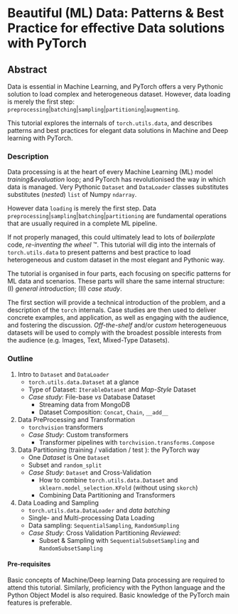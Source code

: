 # Beautiful (ML) Data: Patterns & Best Practice for effective Data solutions with PyTorch

## Abstract

Data is essential in Machine Learning, and PyTorch offers a very Pythonic solution to load complex and heterogeneous dataset.
However, data loading is merely the first step: `preprocessing`|`batching`|`sampling`|`partitioning`|`augmenting`.

This tutorial explores the internals of `torch.utils.data`, and describes patterns and best practices for elegant data solutions
in Machine and Deep learning with PyTorch.

### Description

Data processing is at the heart of every Machine Learning (ML) model _training&evaluation_ loop; and PyTorch has revolutionised the way in which data is managed.
Very Pythonic `Dataset` and `DataLoader` classes substitutes substitutes (_nested_) `list` of Numpy `ndarray`.

However data `loading` is merely the first step. Data `preprocessing`|`sampling`|`batching`|`partitioning` are fundamental operations that are usually required in a complete ML pipeline.

If not properly managed, this could ultimately lead to lots of _boilerplate_ code,  _re-inventing the wheel_ ™.
This tutorial will dig into the internals of `torch.utils.data` to present patterns and best practice to load heterogeneous and custom dataset in the most elegant and Pythonic way.

The tutorial is organised in four parts, each focusing on specific patterns for ML data and scenarios.
These parts will share the same internal structure: (I) _general introduction_; (II) _case study_.

The first section will provide a technical introduction of the problem, and a description of the `torch` internals.
Case studies are then used to deliver concrete examples, and application, as well as engaging with the audience, and fostering the discussion.
_Off-the-shelf_ and/or _custom_ heterogeneuous datasets will be used to comply with the broadest possible interests from the audience
(e.g. Images, Text, Mixed-Type Datasets).

### Outline

1. Intro to `Dataset` and `DataLoader`
    * `torch.utils.data.Dataset` at a glance
    * Type of Dataset: `IterableDataset` and _Map-Style_ Dataset
    * _Case study_: File-base _vs_ Database Dataset
        * Streaming data from MongoDB
        * Dataset Composition:  `Concat`, `Chain`, `__add__`
2. Data PreProcessing and Transformation
    * `torchvision` transformers
    * _Case Study_: Custom transformers
        * Transformer pipelines with `torchvision.transforms.Compose`
3. Data Partitioning (training / validation / test ): the PyTorch way
    * One _Dataset_ is One `Dataset`
    * Subset and `random_split`
    * _Case Study_: `Dataset` and Cross-Validation
        * How to combine `torch.utils.data.Dataset` and `sklearn.model_selection.KFold` (without using `skorch`)
        * Combining Data Partitioning and Transformers
4. Data Loading and Sampling
    * `torch.utils.data.DataLoader` and _data batching_
    * Single- and Multi-processing Data Loading
    * Data sampling: `SequentialSampling`, `RandomSumpling`
    * _Case Study_: Cross Validation Partitioning _Reviewed_:
        * Subset & Sampling with `SequentialSubsetSampling` and `RandomSubsetSampling`

#### Pre-requisites

Basic concepts of Machine/Deep learning Data processing are required to attend this tutorial. Similarly, proficiency with the Python language and
the Python Object Model is also required. Basic knowledge of the PyTorch main features is preferable.

